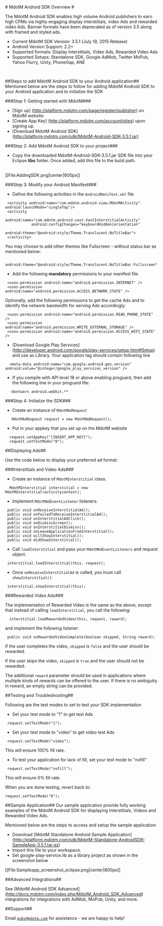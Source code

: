 <br />
# MdotM Android SDK Overview #

The MdotM Android SDK enables high volume Android publishers to earn high CPMs via highly engaging display interstitials, video Ads and rewarded video Ads. Banner formats have been deprecated as of version 3.5 along with framed and styled ads.
<br />

* Current MdotM SDK Version: 3.5.1 (July 19, 2015 Release)
* Android Version Support: 2.2+
* Supported formats: Display Interstitials, Video Ads, Rewarded Video Ads
* Supported Setups: Standalone SDK, Google AdMob, Twitter MoPub, Yahoo Flurry, Unity, PhoneGap, ANE
<br />

##Steps to add MdotM Android SDK to your Android application##
Mentioned below are the steps to follow for adding MdotM Android SDK to your Android application and to initialize the SDK

###Step 1: Getting started with MdotM###

* [Sign up] (http://platform.mdotm.com/page/register/publisher) on MdotM website.
* [Create App Key] (http://platform.mdotm.com/account/sites) upon signing up.
* [Download MdotM Android SDK] (http://platform.mdotm.com/sdk/MdotM-Android-SDK-3.5.1.jar) 

###Step 2: Add MdotM Android SDK to your project###

* Copy the downloaded MdotM-Android-SDK-3.5.1.jar SDK file into your Eclipse <b>libs</b> folder. Once added, add this file to the build path.
<br />
[[File:AddingSDK.png|center|800px]]


###Step 3: Modify your Android Manifest###

* Define the following activities in the <code>AndroidManifest.xml</code> file
```
 <activity android:name="com.mdotm.android.view.MdotMActivity" android:launchMode="singleTop"/>
 <activity
            android:name="com.mdotm.android.vast.VastInterstitialActivity"
            android:configChanges="keyboardHidden|orientation"
            android:theme="@android:style/Theme.Translucent.NoTitleBar">
 </activity>
```
You may choose to add other themes like Fullscreen - without status bar as mentioned below:
```
 android:theme="@android:style/Theme.Translucent.NoTitleBar.Fullscreen"
```
* Add the following <b>mandatory</b> permissions to your manifest file.
```
 <uses-permission android:name="android.permission.INTERNET" />
 <uses-permission android:name="android.permission.ACCESS_NETWORK_STATE" />
```
Optionally, add the following permissions to get the cache Ads and to identify the network bandwidth for serving Ads accordingly:
```
 <uses-permission android:name="android.permission.READ_PHONE_STATE" />
 <uses-permission android:name="android.permission.WRITE_EXTERNAL_STORAGE" />
 <uses-permission android:name="android.permission.ACCESS_WIFI_STATE" />
```
* [Download Google Play Services] (http://developer.android.com/google/play-services/setup.html#Setup) and use as Library. Your application tag should contain following line
```
  <meta-data android:name="com.google.android.gms.version" android:value="@integer/google_play_services_version" /> 
```
* If you compile with API level 18 or above enabling proguard, then add the following line in your proguard file:
```
  -dontwarn android.webkit.**
```
###Step 4: Initialize the SDK###

* Create an instance of <code>MdotMAdRequest</code>
```
   MdotMAdRequest request = new MdotMAdRequest();
```
* Put in your appkey that you set up on the MdotM website
```
  request.setAppKey("[INSERT_APP_KEY]");
  request.setTestMode("0");
```
##Displaying Ads##

Use the code below to display your preferred ad format:

###Interstitials and Video Ads###

* Create an instance of <code>MdotMInterstitial</code> class.
```
  MdotMInterstitial interstitial = new MdotMInterstitial(activitycontext);
```
* Implement <code>MdotMAdEventListener</code> listeners:
```
 public void onReceiveInterstitialAd();
 public void onFailedToReceiveInterstitialAd();
 public void onInterstitialAdClick();
 public void onDismissScreen();
 public void onInterstitialDismiss();
 public void onLeaveApplicationFromInterstitial();
 public void willShowInterstitial();
 public void didShowInterstitial();
```
* Call <code>loadInterstitial</code> and pass your <code>MdotMAdEventListeners</code> and request object:
```
 interstitial.loadInterstitial(this, request);
```
* Once <code>onReceiveInterstitialAd</code> is called,  you must call <code>showInterstitial(<activitycontext>)</code>:
```
 interstitial.showInterstitial(this);
```
###Rewarded Video Ads###

The implementation of Rewarded Video is the same as the above, except that instead of calling <code>loadInterstitial</code>, you call the following:
```
  interstitial.loadRewardedVideo(this, request, reward);
```
and implement the following listener:
```
 public void onRewardedVideoComplete(boolean skipped, String reward);
```
If the user completes the video, <code>skipped</code> is <code>false</code> and the user should be rewarded.

If the user skips the video, <code>skipped</code> is <code>true</code> and the user should not be rewarded.

The additional <code>reward</code> parameter should be used in applications where multiple kinds of rewards can be offered to the user.  If there is no ambiguity in reward, an empty string can be provided.

##Testing and Troubleshooting##

Following are the test modes to set to test your SDK implementation

* Set your test mode to "1" to get test Ads
```
 request.setTestMode("1");
```
* Set your test mode to "video" to get video test Ads
```
 request.setTestMode("video");
```
This will ensure 100% fill rate.

* To test your application for lack of fill, set your test mode to "nofill"
```
 request.setTestMode("nofill");
```
This will ensure 0% fill rate.

When you are done testing, revert back to:
 ```
 request.setTestMode("0");
```
##Sample Application##
Our sample application provide fully working examples of the MdotM Android SDK for displaying Interstitials, Videos and Rewarded Video Ads.

Mentioned below are the steps to access and setup the sample application:

* Download [MdotM Standalone Android Sample Application] (http://platform.mdotm.com/sdk/MdotM-Standalone-AndroidSDK-SampleApp-3.5.1.tar.gz)
* Import this file to your workspace.
* Set google-play-service.lib as a library project as shown in the screenshot below

[[File:Sampleapp_screenshot_eclipse.png|center|800px]]
<br />

##Advanced Integrations##

See [MdotM Android SDK Advanced] (http://docs.mdotm.com/index.php/MdotM_Android_SDK_Advanced) integrations for integrations with AdMob, MoPub, Unity, and more.  

##Support##

Email <code>pubs@mdotm.com</code> for assistance - we are happy to help!
